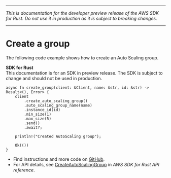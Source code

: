 --------

 *This is documentation for the developer preview release of the AWS SDK for Rust\. Do not use it in production as it is subject to breaking changes\.* 

--------

# Create a group<a name="auto-scaling_CreateAutoScalingGroup_rust_topic"></a>

The following code example shows how to create an Auto Scaling group\.

**SDK for Rust**  
This documentation is for an SDK in preview release\. The SDK is subject to change and should not be used in production\.
  

```
async fn create_group(client: &Client, name: &str, id: &str) -> Result<(), Error> {
    client
        .create_auto_scaling_group()
        .auto_scaling_group_name(name)
        .instance_id(id)
        .min_size(1)
        .max_size(5)
        .send()
        .await?;

    println!("Created AutoScaling group");

    Ok(())
}
```
+  Find instructions and more code on [GitHub](https://github.com/awsdocs/aws-doc-sdk-examples/tree/main/rust_dev_preview/autoscaling#code-examples)\. 
+  For API details, see [CreateAutoScalingGroup](https://awslabs.github.io/aws-sdk-rust/) in *AWS SDK for Rust API reference*\. 